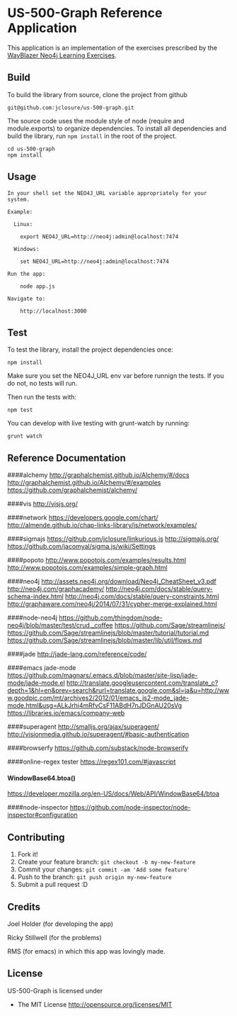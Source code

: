 # US-500-Graph Reference Application

This application is an implementation of the exercises prescribed by the [WayBlazer Neo4j Learning Exercises](https://docs.google.com/document/d/1rN9z8liOBWJKLCeNZUyEUJE5_QUVUsiJUsbZ_1MPx3Q/edit).



## Build
To build the library from source, clone the project from github

	git@github.com:jclosure/us-500-graph.git

The source code uses the module style of node (require and module.exports) to
organize dependencies. To install all dependencies and build the library, run `npm install` in the root of the project.
	
	cd us-500-graph	
	npm install

## Usage

	In your shell set the NEO4J_URL variable appropriately for your system.
	
	Example:
	
      Linux:
      
      	export NEO4J_URL=http://neo4j:admin@localhost:7474
      	
      Windows:
      
      	set NEO4J_URL=http://neo4j:admin@localhost:7474
    
    Run the app:
    
    	node app.js
    	
    Navigate to:
    
    	http://localhost:3000
      
      

## Test

To test the library, install the project dependencies once:

    npm install

Make sure you set the NEO4J_URL env var before runnign the tests.  If you do not, no tests will run.

Then run the tests with:

	
    npm test

You can develop with live testing with grunt-watch by running:
    
    grunt watch

## Reference Documentation


####alchemy
http://graphalchemist.github.io/Alchemy/#/docs
http://graphalchemist.github.io/Alchemy/#/examples
https://github.com/graphalchemist/alchemy/

####vis
http://visjs.org/

####network
https://developers.google.com/chart/
http://almende.github.io/chap-links-library/js/network/examples/

####sigmajs
https://github.com/jclosure/linkurious.js
http://sigmajs.org/
https://github.com/jacomyal/sigma.js/wiki/Settings

####popoto
http://www.popotojs.com/examples/results.html
http://www.popotojs.com/examples/simple-graph.html

####neo4j
http://assets.neo4j.org/download/Neo4j_CheatSheet_v3.pdf
http://neo4j.com/graphacademy/
http://neo4j.com/docs/stable/query-schema-index.html
http://neo4j.com/docs/stable/query-constraints.html
http://graphaware.com/neo4j/2014/07/31/cypher-merge-explained.html

####node-neo4j
https://github.com/thingdom/node-neo4j/blob/master/test/crud._coffee
https://github.com/Sage/streamlinejs/
https://github.com/Sage/streamlinejs/blob/master/tutorial/tutorial.md
https://github.com/Sage/streamlinejs/blob/master/lib/util/flows.md

####jade
http://jade-lang.com/reference/code/

####emacs jade-mode
https://github.com/magnars/.emacs.d/blob/master/site-lisp/jade-mode/jade-mode.el
http://translate.googleusercontent.com/translate_c?depth=1&hl=en&prev=search&rurl=translate.google.com&sl=ja&u=http://www.goodpic.com/mt/archives2/2012/01/emacs_js2-mode_jade-mode.html&usg=ALkJrhi4mRfvCsF11ABdH7nJDGnAU20sVg
https://libraries.io/emacs/company-web

####superagent
http://smalljs.org/ajax/superagent/
http://visionmedia.github.io/superagent/#basic-authentication

####browserfy
https://github.com/substack/node-browserify

####online-regex tester
https://regex101.com/#javascript

#### WindowBase64.btoa()
https://developer.mozilla.org/en-US/docs/Web/API/WindowBase64/btoa

####node-inspector
https://github.com/node-inspector/node-inspector#configuration

	
## Contributing

1. Fork it!
2. Create your feature branch: `git checkout -b my-new-feature`
3. Commit your changes: `git commit -am 'Add some feature'`
4. Push to the branch: `git push origin my-new-feature`
5. Submit a pull request :D


## Credits

Joel Holder (for developing the app)

Ricky Stillwell (for the problems)

RMS (for emacs)
	in which this app was lovingly made.

## License

US-500-Graph is licensed under

  * The MIT License
    http://opensource.org/licenses/MIT
